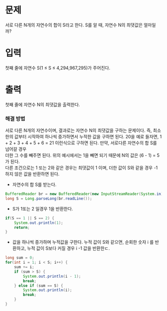 # 문제
서로 다른 N개의 자연수의 합이 S라고 한다. S를 알 때, 자연수 N의 최댓값은 얼마일까?
# 입력
첫째 줄에 자연수 S(1 ≤ S ≤ 4,294,967,295)가 주어진다.
# 출력
첫째 줄에 자연수 N의 최댓값을 출력한다.

### 해결 방법
서로 다른 N개의 자연수이며, 결과로는 자연수 N의 최댓값을 구하는 문제이다.
즉, 최소한의 값부터 시작하여 하나씩 증가하면서 누적한 값을 구하면 된다.
20을 예로 들자면, 1 + 2 + 3 + 4 + 5 + 6 = 21 이런식으로 구하면 된다. 만약, 서로다른 자연수의 합 S를 넘어갈 경우   
더한 그 수를 빼주면 된다. 위의 예시에서는 1을 빼면 되기 때문에 N의 값은 (6 - 1) = 5 가 된다.   
다른 조건으로는 1 또는 2와 같은 경우는 최댓값이 1 이며, 더한 값이 S와 같을 경우 -1 하지 않은 값을 반환하면 된다.   

- 자연수의 합 S를 받는다.
```java
BufferedReader br = new BufferedReader(new InputStreamReader(System.in));
long S = Long.parseLong(br.readLine());
```
- S가 1또는 2 일경우 1을 반환한다.
```java
if(S == 1 || S == 2) {
    System.out.println(1);
    return;
}
```
- 값을 하나씩 증가하며 누적값을 구한다. 누적 값이 S와 같으면, 순회한 숫자 i 를 반환하고, 누적 값이 S보다 커질 경우 i -1 값을 반환한ㄷ.
```java
long sum = 0;
for(int i = 1; i < S; i++) {
    sum += i;
    if (sum > S) {
        System.out.println(i - 1);
        break;
    } else if (sum == S) {
        System.out.println(i);
        break;
    }
}
```